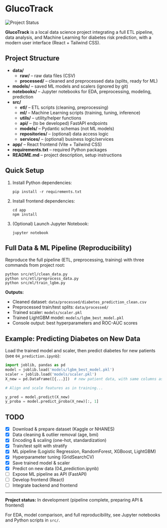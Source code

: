 # GlucoTrack

![Project Status](https://img.shields.io/badge/status-in%20development-yellow)

**GlucoTrack** is a local data science project integrating a full ETL pipeline, data analysis, and Machine Learning for diabetes risk prediction, with a modern user interface (React + Tailwind CSS).

## Project Structure

- **data/**
  - **raw/** – raw data files (CSV)
  - **processed/** – cleaned and preprocessed data (splits, ready for ML)
- **models/** – saved ML models and scalers (ignored by git)
- **notebooks/** – Jupyter notebooks for EDA, preprocessing, modeling, prediction
- **src/**
  - **etl/** – ETL scripts (cleaning, preprocessing)
  - **ml/** – Machine Learning scripts (training, tuning, inference)
  - **utils/** – utility/helper functions
  - **api/** – (to be developed) FastAPI endpoints
  - **models/** – Pydantic schemas (not ML models)
  - **repositories/** – (optional) data access logic
  - **services/** – (optional) business logic/services
- **app/** – React frontend (Vite + Tailwind CSS)
- **requirements.txt** – required Python packages
- **README.md** – project description, setup instructions

## Quick Setup

1. Install Python dependencies:
    ```
    pip install -r requirements.txt
    ```

2. Install frontend dependencies:
    ```
    cd app
    npm install
    ```

3. (Optional) Launch Jupyter Notebook:
    ```
    jupyter notebook
    ```

## Full Data & ML Pipeline (Reproducibility)

Reproduce the full pipeline (ETL, preprocessing, training) with three commands from project root:

```
python src/etl/clean_data.py
python src/etl/preprocess_data.py
python src/ml/train_lgbm.py
```

**Outputs:**
- Cleaned dataset: `data/processed/diabetes_prediction_clean.csv`
- Preprocessed train/test splits: `data/processed/`
- Trained scaler: `models/scaler.pkl`
- Trained LightGBM model: `models/lgbm_best_model.pkl`
- Console output: best hyperparameters and ROC-AUC scores

## Example: Predicting Diabetes on New Data

Load the trained model and scaler, then predict diabetes for new patients (see `04_prediction.ipynb`):

```python
import joblib, pandas as pd
model = joblib.load('models/lgbm_best_model.pkl')
scaler = joblib.load('models/scaler.pkl')
X_new = pd.DataFrame([{...}])  # new patient data, with same columns as at train time

# Align and scale features as in training...

y_pred = model.predict(X_new)
y_proba = model.predict_proba(X_new)[:, 1]
```

## TODO

- [x] Download & prepare dataset (Kaggle or NHANES)
- [x] Data cleaning & outlier removal (age, bmi)
- [x] Encoding & scaling (one-hot, standardization)
- [x] Train/test split with stratify
- [x] ML pipeline (Logistic Regression, RandomForest, XGBoost, LightGBM)
- [x] Hyperparameter tuning (GridSearchCV)
- [x] Save trained model & scaler
- [x] Predict on new data (04_prediction.ipynb)
- [ ] Expose ML pipeline as API (FastAPI)
- [ ] Develop frontend (React)
- [ ] Integrate backend and frontend

---

**Project status:** In development (pipeline complete, preparing API & frontend)

For EDA, model comparison, and full reproducibility, see Jupyter notebooks and Python scripts in `src/`.
